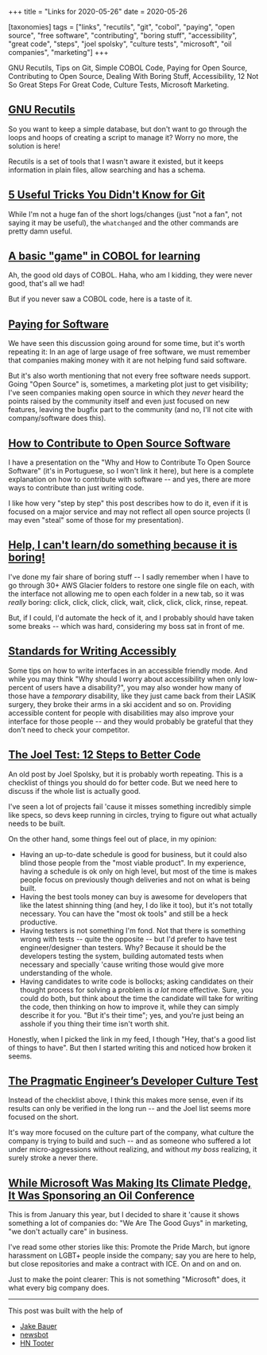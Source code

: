 +++
title = "Links for 2020-05-26"
date = 2020-05-26

[taxonomies]
tags = ["links", "recutils", "git", "cobol", "paying", "open source", 
"free software", "contributing", "boring stuff", "accessibility", "great code",
"steps", "joel spolsky", "culture tests", "microsoft", "oil companies",
"marketing"]
+++

GNU Recutils, Tips on Git, Simple COBOL Code, Paying for Open Source,
Contributing to Open Source, Dealing With Boring Stuff, Accessibility, 12 Not
So Great Steps For Great Code, Culture Tests, Microsoft Marketing.

<!-- more -->

## [GNU Recutils](https://labs.tomasino.org/gnu-recutils/)

So you want to keep a simple database, but don't want to go through the loops
and hoops of creating a script to manage it? Worry no more, the solution is
here!

Recutils is a set of tools that I wasn't aware it existed, but it keeps
information in plain files, allow searching and has a schema.

## [5 Useful Tricks You Didn't Know for Git](https://densitylabs.io/blog/5-useful-tricks-you-didn't-know-for-git)

While I'm not a huge fan of the short logs/changes (just "not a fan", not
saying it may be useful), the `whatchanged` and the other commands are pretty
damn useful.

## [A basic "game" in COBOL for learning](https://github.com/BasiliusCarver/TicTacTOBOL)

Ah, the good old days of COBOL. Haha, who am I kidding, they were never good,
that's all we had!

But if you never saw a COBOL code, here is a taste of it.

## [Paying for Software](https://www.paritybit.ca/blog/paying-for-software)

We have seen this discussion going around for some time, but it's worth
repeating it: In an age of large usage of free software, we must remember that
companies making money with it are not helping fund said software.

But it's also worth mentioning that not every free software needs support.
Going "Open Source" is, sometimes, a marketing plot just to get visibility;
I've seen companies making open source in which they _never_ heard the points
raised by the community itself and even just focused on new features, leaving
the bugfix part to the community (and no, I'll not cite with company/software
does this).

## [How to Contribute to Open Source Software](https://killalldefects.com/2020/01/26/how-to-contribute-to-open-source-software/)

I have a presentation on the "Why and How to Contribute To Open Source
Software" (it's in Portuguese, so I won't link it here), but here is a 
complete explanation on how to contribute with software -- and yes, there are
more ways to contribute than just writing code.

I like how very "step by step" this post describes how to do it, even if it is
focused on a major service and may not reflect all open source projects (I may
even "steal" some of those for my presentation).

## [Help, I can't learn/do something because it is boring!](https://letterstoanewdeveloper.com/2019/09/23/help-i-cant-learn-do-something-because-it-is-boring/)

I've done my fair share of boring stuff -- I sadly remember when I have to go
through 30+ AWS Glacier folders to restore one single file on each, with the
interface not allowing me to open each folder in a new tab, so it was _really_
boring: click, click, click, click, wait, click, click, click, rinse, repeat.

But, if I could, I'd automate the heck of it, and I probably should have taken
some breaks -- which was hard, considering my boss sat in front of me.

## [Standards for Writing Accessibly](https://alistapart.com/article/standards-for-writing-accessibly/)

Some tips on how to write interfaces in an accessible friendly mode. And while
you may think "Why should I worry about accessibility when only low-percent of
users have a disability?", you may also wonder how many of those have a
_temporary_ disability, like they just came back from their LASIK surgery,
they broke their arms in a ski accident and so on. Providing accessible
content for people with disabilities may also improve your interface for those
people -- and they would probably be grateful that they don't need to check
your competitor.

## [The Joel Test: 12 Steps to Better Code](https://www.joelonsoftware.com/2000/08/09/the-joel-test-12-steps-to-better-code/)

An old post by Joel Spolsky, but it is probably worth repeating. This is a
checklist of things you should do for better code. But we need here to discuss
if the whole list is actually good.


I've seen a lot of projects fail 'cause it misses something incredibly simple
like specs, so devs keep running in circles, trying to figure out what
actually needs to be built.

On the other hand, some things feel out of place, in my opinion:

- Having an up-to-date schedule is good for business, but it could also blind
	those people from the "most viable product". In my experience, having a
	schedule is ok only on high level, but most of the time is makes people
	focus on previously though deliveries and not on what is being built.
- Having the best tools money can buy is awesome for developers that like the
	latest shinning thing (and hey, I do like it too), but it's not totally
	necessary. You can have the "most ok tools" and still be a heck
	productive.
- Having testers is not something I'm fond. Not that there is something wrong
	with tests -- quite the opposite -- but I'd prefer to have test
	engineer/designer than testers. Why? Because it should be the developers
	testing the system, building automated tests when necessary and specially
	'cause writing those would give more understanding of the whole.
- Having candidates to write code is bollocks; asking candidates on their
	thought process for solving a problem is _a lot_ more effective. Sure, you
	could do both, but think about the time the candidate will take for
	writing the code, then thinking on how to improve it, while they can
	simply describe it for you. "But it's their time"; yes, and you're just
	being an asshole if you thing their time isn't worth shit.

Honestly, when I picked the link in my feed, I though "Hey, that's a good list
of things to have". But then I started writing this and noticed how broken it
seems. 

## [The Pragmatic Engineer’s Developer Culture Test](https://blog.pragmaticengineer.com/the-developer-culture-test/)

Instead of the checklist above, I think this makes more sense, even if its
results can only be verified in the long run -- and the Joel list seems more
focused on the short.

It's way more focused on the culture part of the company, what culture the
company is trying to build and such -- and as someone who suffered a lot under
micro-aggressions without realizing, and without _my boss_ realizing, it
surely stroke a never there.

## [While Microsoft Was Making Its Climate Pledge, It Was Sponsoring an Oil Conference](https://www.vice.com/en_us/article/xgqypn/while-microsoft-was-making-its-climate-pledge-it-was-sponsoring-an-oil-conference)

This is from January this year, but I decided to share it 'cause it shows
something a lot of companies do: "We Are The Good Guys" in marketing, "we
don't actually care" in business.

I've read some other stories like this: Promote the Pride March, but ignore
harassment on LGBT+ people inside the company; say you are here to help, but
close repositories and make a contract with ICE. On and on and on.

Just to make the point clearer: This is not something "Microsoft" does, it
what every big company does.

---

This post was built with the help of

* [Jake Bauer](https://social.paritybit.ca/@jbauer)
* [newsbot](https://mastodon.social/@newsbot)
* [HN Tooter](https://mastodon.social/@hntooter)
